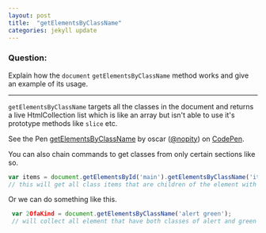 ```yaml
---
layout: post
title:  "getElementsByClassName"
categories: jekyll update
---
```

### Question:
Explain how the `document` `getElementsByClassName` method works and give an example of its usage.
<hr>



`getElementsByClassName` targets all the classes in the document and returns a live HtmlCollection list which is like an array but isn't able to use it's prototype methods like `slice` etc.


<p data-height="365" data-theme-id="0" data-slug-hash="rwWydq" data-default-tab="js" data-user="nopity" data-embed-version="2" data-pen-title="getElementsByClassName" class="codepen">See the Pen <a href="https://codepen.io/nopity/pen/rwWydq/">getElementsByClassName</a> by oscar (<a href="https://codepen.io/nopity">@nopity</a>) on <a href="https://codepen.io">CodePen</a>.</p>
<script async src="https://production-assets.codepen.io/assets/embed/ei.js"></script>



You can also chain commands to get classes from only certain sections like so. 

```javascript
var items = document.getElementsById('main').getElementsByClassName('items'); 
// this will get all class items that are children of the element with the id of main 
```

Or we can do something like this. 

```javascript
 var 2OfaKind = document.getElementsByClassName('alert green'); 
 // will collect all element that have both classes of alert and green 
```

